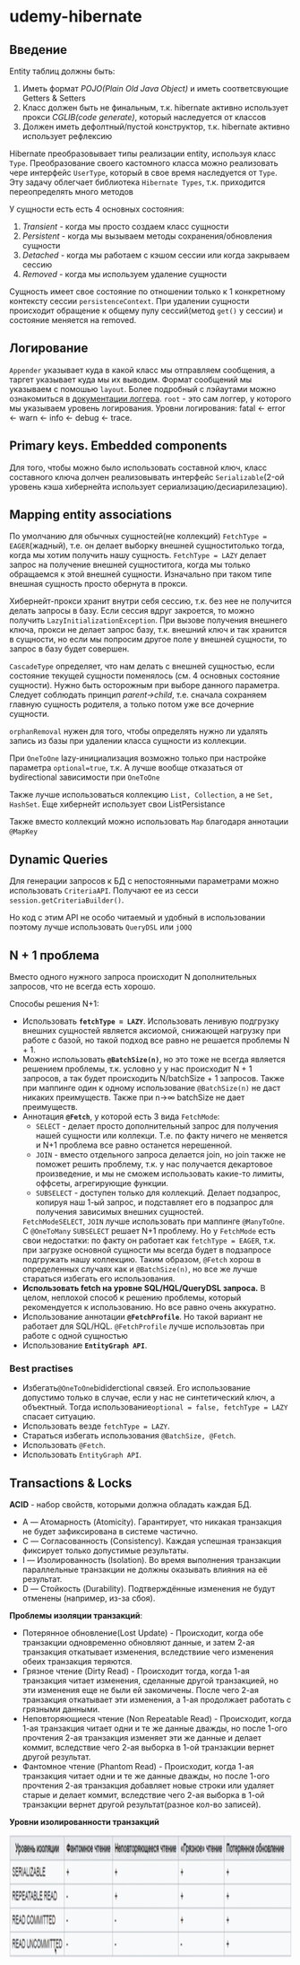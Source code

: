 # udemy-hibernate

## Введение
Entity таблиц должны быть:
1. Иметь формат _POJO(Plain Old Java Object)_ и иметь соответсвующие Getters & Setters
2. Класс должен быть не финальным, т.к. hibernate активно использует прокси _CGLIB(code generate)_, который наследуется 
от классов
3. Должен иметь дефолтный/пустой конструктор, т.к. hibernate активно использует рефлексию

Hibernate преобразовывает типы реализации entity, используя класс <code>Type</code>. Преобразование своего
кастомного класса можно реализовать чере интерфейс <code>UserType</code>, который в свое время наследуется от
<code>Type</code>. Эту задачу облегчает библиотека <code>Hibernate Types</code>,
т.к. приходится переопределять много методов
<p>У сущности есть есть 4 основных состояния:</p>

1. <i>Transient</i> - когда мы просто создаем класс сущности
2. <i>Persistent</i> - когда мы вызываем методы сохранения/обновления сущности
3. <i>Detached</i> - когда мы работаем с кэшом сессии или когда закрываем сессию
4. <i>Removed</i> - когда мы используем удаление сущности

Сущность имеет свое состояние по отношении только к 1 конкретному контексту сессии `persistenceContext`.
При удалении сущности происходит обращение к общему пулу сессий(метод `get()` у сессии) и состояние меняется на removed.

## Логирование
`Appender` указывает куда в какой класс мы отправляем сообщения, а таргет указывает куда мы их выводим. Формат сообщений
мы указываем с помошью `layout`. Более подробный с лэйаутами можно ознакомиться в 
[документации логгера](https://logging.apache.org/log4j/1.2/apidocs/org/apache/log4j/PatternLayout.html).
`root` - это сам логгер, у которого мы указываем уровень логирования.
Уровни логирования: fatal <- error <- warn <- info <- debug <- trace.

## Primary keys. Embedded components
Для того, чтобы можно было использовать составной ключ, класс составного ключа долчен реализовывать интерфейс
`Serializable`(2-ой уровень кэша хибернейта использует сериализацию/десиарилезацию).

## Mapping entity associations

<p>По умолчанию для обычных сущностей(не коллекций) <code>FetchType = EAGER</code>(жадный), т.е. он делает выборку 
внешней сущноститолько тогда, когда мы хотим получить нашу сущность. <code>FetchType = LAZY</code> делает запрос на 
получение внешней сущноститога, когда мы только обращаемся к этой внешней сущности. Изначально при таком типе внешная 
сущность просто обернута в прокси.</p>

<p>Хибернейт-прокси хранит внутри себя сессию, т.к. без нее не получится делать запросы в базу. Если сессия вдруг
закроется, то можно получить <code>LazyInitializationException</code>. При вызове получения внешнего ключа, прокси не
делает запрос базу, т.к. внешний ключ и так хранится в сущности, но если мы попросим другое поле у внешней сущности, то
запрос в базу будет совершен.</p>

<p> <code>CascadeType</code> определяет, что нам делать с внешней сущностью, если состояние текущей сущности поменялось
(см. 4 основных состояние сущности). Нужно быть осторожным при выборе данного параметра. Следует соблюдать принцип
<i>parent->child</i>, т.е. сначала сохраняем главную сущность родителя, а только потом уже все дочерние сущности.</p>

<p> <code>orphanRemoval</code> нужен для того, чтобы определять нужно ли удалять запись из базы при удалении класса
сущности из коллекции.</p>

<p>При <code>OneToOne</code> lazy-инициализация возможно только при настройке параметра <code>optional=true</code>, т.к.
А лучше вообще отказаться от bydirectional зависимости при <code>OneToOne</code></p>
<p>Также лучше использоваться коллекцию <code>List, Collection</code>, а не <code>Set, HashSet</code>. Еще хибернейт
использует свои ListPersistance</p>
<p>Также вместо коллекций можно использовать <code>Map</code> благодаря аннотации <code>@MapKey</code></p>

## Dynamic Queries
<p>Для генерации запросов к БД с непостоянными параметрами можно использовать <code>CriteriaAPI</code>. Получают ее из
сесси <code>session.getCriteriaBuilder()</code>.</p>
<p>Но код с этим API не особо читаемый и удобный в использовании поэтому лучше использовать <code>QueryDSL</code> или 
<code>jOOQ</code></p>

## N + 1 проблема
<p>Вместо одного нужного запроса происходит N дополнительных запросов, что не всегда есть хорошо.</p>
<p>Способы решения N+1:</p>
<ul>
    <li>Использовать <code><b>fetchType = LAZY</b></code>. Использовать ленивую подгрузку внешних сущностей является
    аксиомой, снижающей нагрузку при работе с базой, но такой подход все равно не решается проблемы N + 1.</li>
    <li>Можно использовать <code><b>@BatchSize(n)</b></code>, но это тоже не всегда является решением проблемы, т.к. 
    условно у у нас происходит N + 1 запросов, а так будет происходить N/batchSize + 1 запросов. Также при маппинге один
    к одному использование <code>@BatchSize(n)</code> не даст никаких преимуществ. Также при n->∞ batchSize не дает
    преимуществ.</li>
    <li>Аннотация <code><b>@Fetch</b></code>, у которой есть 3 вида <code>FetchMode</code>:
        <ul>
            <li><code>SELECT</code> - делает просто дополнительный запрос для получения нашей сущности или коллекци. 
            Т.е. по факту ничего не меняется и N+1 проблема все равно останется нерешенной.</li>
            <li><code>JOIN</code> - вместо отдельного запроса делается join, но join также не поможет решить проблему,
            т.к. у нас получается декартовое произведение, и мы не сможем использовать какие-то лимиты, оффсеты, 
            агрегирующие функции.</li>
            <li><code>SUBSELECT</code> - доступен только для коллекций. Делает подзапрос, копируя наш 1-ый запрос, и
            подставляет его в подзапрос для получения зависимых внешних сущностей.</li>
        </ul>
    <code>FetchMode</code><code>SELECT</code>, <code>JOIN</code> лучше использовать при маппинге
    <code>@ManyToOne</code>. С <code>@OneToMany</code> <code>SUBSELECT</code> решает N+1 проблему. Но у 
    <code>FetchMode</code> есть свои недостатки: по факту он работает как <code>fetchType = EAGER</code>, т.к. при 
    загрузке основной сущности мы всегда будет в подзапросе подгружать нашу коллекцию. Таким образом, 
    <code>@Fetch</code> хорош в определенных случаях как и <code>@BatchSize(n)</code>, но все же лучше стараться 
    избегать его использования.</li>
    <li><b>Использовать fetch на уровне SQL/HQL/QueryDSL запроса.</b> В целом, неплохой способ к решению проблемы, 
    который рекомендуется к использованию. Но все равно очень аккуратно.</li>
    <li>Использование аннотации <code><b>@FetchProfile</b></code>. Но такой вариант не работает для SQL/HQL. 
    <code>@FetchProfile</code> лучше использовтаь при работе с одной сущностью</li>
    <li>Использование <code><b>EntityGraph API</b></code>. </li>
</ul>

### Best practises
<ul>
    <li>Избегать<code>@OneToOne</code>bididerctional связей. Его использование допустимо только в случае, если у нас не 
    синтетический ключ, а объектный. Тогда использование<code>optional = false, fetchType = LAZY</code>
    спасает ситуацию.</li>
    <li>Использовать везде <code>fetchType = LAZY</code>.</li>
    <li>Стараться избегать использования <code>@BatchSize, @Fetch</code>.</li>
    <li>Использовать <code>@Fetch</code>.</li>
    <li>Использовать <code>EntityGraph API</code>.</li>
</ul>

## Transactions & Locks
**ACID** - набор свойств, которыми должна обладать каждая БД.
- A — Атомарность (Atomicity). Гарантирует, что никакая транзакция не будет зафиксирована в системе частично. 
- C — Согласованность (Consistency). Каждая успешная транзакция фиксирует только допустимые результаты. 
- I — Изолированность (Isolation). Во время выполнения транзакции параллельные транзакции не должны оказывать влияния на
её результат. 
- D — Стойкость (Durability). Подтверждённые изменения не будут отменены (например, из-за сбоя).

**Проблемы изоляции транзакций**:
- Потерянное обновление(Lost Update) - Происходит, когда обе транзакции одновременно обновляют данные, и затем 2-ая 
транзакция откатывает изменения, вследствиие чего изменения обеих транзакция теряются.
- Грязное чтение (Dirty Read) - Происходит тогда, когда 1-ая транзакция читает изменения, сделанные другой транзакцией, 
но эти изменения еще не были ей закомичены. После чего 2-ая транзакция откатывает эти изменения, а 1-ая продолжает
работать с грязными данными.
- Неповторяющиеся чтение (Non Repeatable Read) - Происходит, когда 1-ая транзакция читает одни и те же данные дважды, но
после 1-ого прочтения 2-ая транзакция изменяет эти же данные и делает коммит, вследствие чего 2-ая выборка в 1-ой
транзакции вернет другой результат.
- Фантомное чтение (Phantom Read) - Происходит, когда 1-ая транзакция читает одни и те же данные дважды, но после 1-ого
прочтения 2-ая транзакция добавляет новые строки или удаляет старые и делает коммит, вследствие чего 2-ая выборка в 1-ой
транзакции вернет другой результат(разное кол-во записей).

**Уровни изолированности транзакций**

<img src="/src/main/resources/images/isolation_level.png" style="height: 220px; width:1000px;" title="" alt=""/>

